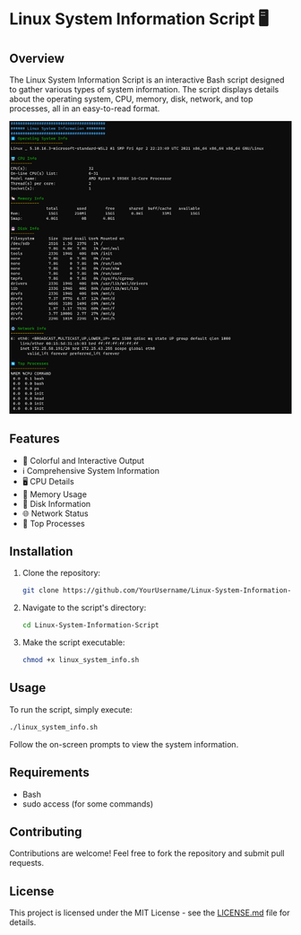 
# Linux System Information Script 🖥️

## Overview

The Linux System Information Script is an interactive Bash script designed to gather various types of system information. The script displays details about the operating system, CPU, memory, disk, network, and top processes, all in an easy-to-read format.

![Demo Screenshot](demo.png)

## Features

- 🌈 Colorful and Interactive Output
- ℹ️ Comprehensive System Information
- 🖥️ CPU Details
- 🐏 Memory Usage
- 💾 Disk Information
- 🌐 Network Status
- 🔄 Top Processes

## Installation

1. Clone the repository:

    ```bash
    git clone https://github.com/YourUsername/Linux-System-Information-Script.git
    ```

2. Navigate to the script's directory:

    ```bash
    cd Linux-System-Information-Script
    ```

3. Make the script executable:

    ```bash
    chmod +x linux_system_info.sh
    ```

## Usage

To run the script, simply execute:

```bash
./linux_system_info.sh
```

Follow the on-screen prompts to view the system information.

## Requirements

- Bash
- sudo access (for some commands)

## Contributing

Contributions are welcome! Feel free to fork the repository and submit pull requests.

## License

This project is licensed under the MIT License - see the [LICENSE.md](LICENSE.md) file for details.
